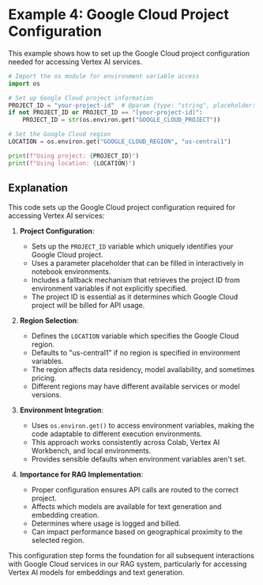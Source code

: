 # Example 4: Google Cloud Project Configuration

This example shows how to set up the Google Cloud project configuration needed for accessing Vertex AI services.

```python
# Import the os module for environment variable access
import os

# Set up Google Cloud project information
PROJECT_ID = "your-project-id"  # @param {type: "string", placeholder: "[your-project-id]", isTemplate: true}
if not PROJECT_ID or PROJECT_ID == "[your-project-id]":
    PROJECT_ID = str(os.environ.get("GOOGLE_CLOUD_PROJECT"))

# Set the Google Cloud region
LOCATION = os.environ.get("GOOGLE_CLOUD_REGION", "us-central1")

print(f"Using project: {PROJECT_ID}")
print(f"Using location: {LOCATION}")
```

## Explanation

This code sets up the Google Cloud project configuration required for accessing Vertex AI services:

1. **Project Configuration**:

   - Sets up the `PROJECT_ID` variable which uniquely identifies your Google Cloud project.
   - Uses a parameter placeholder that can be filled in interactively in notebook environments.
   - Includes a fallback mechanism that retrieves the project ID from environment variables if not explicitly specified.
   - The project ID is essential as it determines which Google Cloud project will be billed for API usage.

2. **Region Selection**:

   - Defines the `LOCATION` variable which specifies the Google Cloud region.
   - Defaults to "us-central1" if no region is specified in environment variables.
   - The region affects data residency, model availability, and sometimes pricing.
   - Different regions may have different available services or model versions.

3. **Environment Integration**:

   - Uses `os.environ.get()` to access environment variables, making the code adaptable to different execution environments.
   - This approach works consistently across Colab, Vertex AI Workbench, and local environments.
   - Provides sensible defaults when environment variables aren't set.

4. **Importance for RAG Implementation**:
   - Proper configuration ensures API calls are routed to the correct project.
   - Affects which models are available for text generation and embedding creation.
   - Determines where usage is logged and billed.
   - Can impact performance based on geographical proximity to the selected region.

This configuration step forms the foundation for all subsequent interactions with Google Cloud services in our RAG system, particularly for accessing Vertex AI models for embeddings and text generation.
